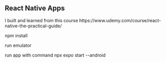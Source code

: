 <h2>React Native Apps</h2>
<p>I built and learned from this course https://www.udemy.com/course/react-native-the-practical-guide/ </p>
<p>npm install</p>
<p>run emulator</p>
<p>run app with command npx expo start --android</p>